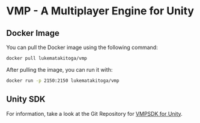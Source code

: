 # VMP - A Multiplayer Engine for Unity

## Docker Image

You can pull the Docker image using the following command:

```bash
docker pull lukematakitoga/vmp
```

After pulling the image, you can run it with:

```bash
docker run -p 2150:2150 lukematakitoga/vmp
```

## Unity SDK

For information, take a look at the Git Repository for [VMPSDK for Unity](https://github.com/Luke-Matakitoga/VMPSDK-Unity).
